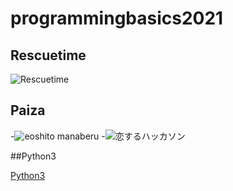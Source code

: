 # programmingbasics2021

## Rescuetime

![Rescuetime](file:///home/kondoutakahiro/programmingbasics2021/image/rescuetime)

## Paiza

-![eoshito manaberu](file:///home/kondoutakahiro/programmingbasics2021/image/kuronikuru)
-![恋するハッカソン](file:///home/kondoutakahiro/programmingbasics2021/image/hakkason)

##Python3

[Python3](https://github.com/itc-21013/lesson.git)

